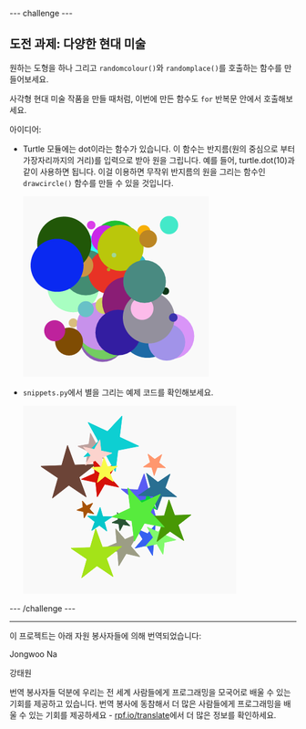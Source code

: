 --- challenge ---

## 도전 과제: 다양한 현대 미술

원하는 도형을 하나 그리고 `randomcolour()`와 `randomplace()`를 호출하는 함수를 만들어보세요.

사각형 현대 미술 작품을 만들 때처럼, 이번에 만든 함수도 `for` 반복문 안에서 호출해보세요.

아이디어:

- Turtle 모듈에는 dot이라는 함수가 있습니다. 이 함수는 반지름(원의 중심으로 부터 가장자리까지의 거리)를 입력으로 받아 원을 그립니다. 예를 들어, turtle.dot(10)과 같이 사용하면 됩니다. 이걸 이용하면 무작위 반지름의 원을 그리는 함수인 `drawcircle()` 함수를 만들 수 있을 것입니다.
    
    ![스크린샷](images/modern-circles.png)

- `snippets.py`에서 별을 그리는 예제 코드를 확인해보세요.
    
    ![스크린샷](images/modern-stars.png)

--- /challenge ---


***
이 프로젝트는 아래 자원 봉사자들에 의해 번역되었습니다:

Jongwoo Na

강태원

번역 봉사자들 덕분에 우리는 전 세계 사람들에게 프로그래밍을 모국어로 배울 수 있는 기회를 제공하고 있습니다. 번역 봉사에 동참해서 더 많은 사람들에게 프로그래밍을 배울 수 있는 기회를 제공하세요 - [rpf.io/translate](https://rpf.io/translate)에서 더 많은 정보를 확인하세요.